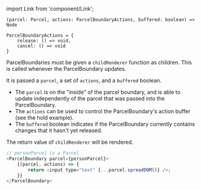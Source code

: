 import Link from 'component/Link';

```flow
(parcel: Parcel, actions: ParcelBoundaryActions, buffered: boolean) => Node
```

```flow
ParcelBoundaryActions = {
    release: () => void,
    cancel: () => void
}
```

ParcelBoundaries must be given a `childRenderer` function as children. This is called whenever the ParcelBoundary updates.

It is passed a `parcel`, a set of `actions`, and a `buffered` boolean.
- The `parcel` is on the "inside" of the parcel boundary, and is able to update independently of the parcel that was passed into the ParcelBoundary.
- The `actions` can be used to control the ParcelBoundary's action buffer (see the <Link to="/examples/parcelboundary-hold">hold example</Link>). 
- The `buffered` boolean indicates if the ParcelBoundary currently contains changes that it hasn't yet released.

The return value of `childRenderer` will be rendered.

```js
// personParcel is a Parcel
<ParcelBoundary parcel={personParcel}>
    {(parcel, actions) => {
        return <input type="text" {...parcel.spreadDOM()} />;
    }}
</ParcelBoundary>
```
